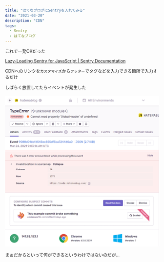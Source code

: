 ```yaml
---
title: "はてなブログにSentryを入れてみる"
date: "2021-03-20"
description: "CDN"
tags:
  - Sentry
  - はてなブログ
---
```


これで一発OKだった

[Lazy-Loading Sentry for JavaScript | Sentry Documentation](https://docs.sentry.io/platforms/javascript/install/lazy-load-sentry/)

CDNへのリンクを`カスタマイズ`から`フッター`でタグなどを入力できる箇所で入力するだけ

しばらく放置してたらイベントが発生した

![alt](sentry_for_hatenablog01.png)

まぁだからといって何ができるというわけではないのだが…
